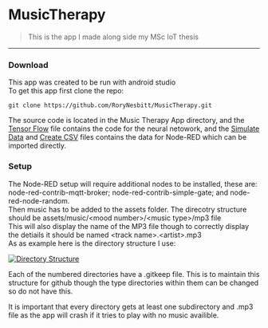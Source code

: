 # MusicTherapy
> This is the app I made along side my MSc IoT thesis

---

### Download
This app was created to be run with android studio  
To get this app first clone the repo:
```
git clone https://github.com/RoryNesbitt/MusicTherapy.git
```

The source code is located in the Music Therapy App directory, and the [Tensor Flow](tensorFlow.ipynb) file contains the code for the neural netowork, and the [Simulate Data](NR-Simulate-Data.json) and [Create CSV](NR-Create-CSV) files contains the data for Node-RED which can be imported directly.  

### Setup
The Node-RED setup will require additional nodes to be installed, these are: node-red-contrib-mqtt-broker; node-red-contrib-simple-gate; and node-red-node-random.  
Then music has to be added to the assets folder. The direcotry structure should be assets/music/\<mood number\>/\<music type\>/mp3 file  
This will also display the name of the MP3 file though to correctly display the detiails it should be named \<track name\>.\<artist\>.mp3  
As as example here is the directory structure I use:

[![Directory Structure](https://i.imgur.com/sIY5Jm3.png)]()

Each of the numbered directories have a .gitkeep file. This is to maintain this structure for github though the type directories within them can be changed so do not have this.

It is important that every directory gets at least one subdirectory and .mp3 file as the app will crash if it tries to play with no music availible.

